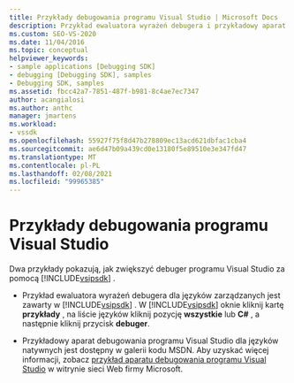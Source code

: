 ```yaml
---
title: Przykłady debugowania programu Visual Studio | Microsoft Docs
description: Przykład ewaluatora wyrażeń debugera i przykładowy aparat debugowania programu Visual Studio pokazują, jak zwiększyć debuger programu Visual Studio przy użyciu zestawu Visual Studio SDK.
ms.custom: SEO-VS-2020
ms.date: 11/04/2016
ms.topic: conceptual
helpviewer_keywords:
- sample applications [Debugging SDK]
- debugging [Debugging SDK], samples
- Debugging SDK, samples
ms.assetid: fbcc42a7-7851-487f-b981-8c4ae7ec7347
author: acangialosi
ms.author: anthc
manager: jmartens
ms.workload:
- vssdk
ms.openlocfilehash: 55927f75f8d47b278809ec13acd621dbfac1cba4
ms.sourcegitcommit: ae6d47b09a439cd0e13180f5e89510e3e347fd47
ms.translationtype: MT
ms.contentlocale: pl-PL
ms.lasthandoff: 02/08/2021
ms.locfileid: "99965385"
---
```

# <a name="visual-studio-debugging-samples"></a>Przykłady debugowania programu Visual Studio
Dwa przykłady pokazują, jak zwiększyć debuger programu Visual Studio za pomocą [!INCLUDE[vsipsdk](../../extensibility/includes/vsipsdk_md.md)] .

- Przykład ewaluatora wyrażeń debugera dla języków zarządzanych jest zawarty w [!INCLUDE[vsipsdk](../../extensibility/includes/vsipsdk_md.md)] . W [!INCLUDE[vsipsdk](../../extensibility/includes/vsipsdk_md.md)] oknie kliknij kartę **przykłady** , na liście języków kliknij pozycję **wszystkie** lub **C#** , a następnie kliknij przycisk **debuger**.

- Przykładowy aparat debugowania programu Visual Studio dla języków natywnych jest dostępny w galerii kodu MSDN. Aby uzyskać więcej informacji, zobacz [przykład aparatu debugowania programu Visual Studio](https://code.msdn.microsoft.com/Visual-Studio-Debug-Engine-c2e21c0e) w witrynie sieci Web firmy Microsoft.
